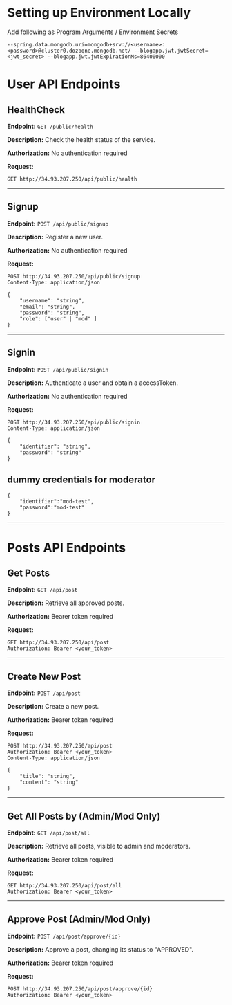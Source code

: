# Setting up Environment Locally

Add following as Program Arguments / Environment Secrets
```
--spring.data.mongodb.uri=mongodb+srv://<username>:<password>@cluster0.dozbqne.mongodb.net/ --blogapp.jwt.jwtSecret=<jwt_secret> --blogapp.jwt.jwtExpirationMs=86400000
```

# User API Endpoints

## HealthCheck

**Endpoint:** `GET /public/health`

**Description:** Check the health status of the service.

**Authorization:** No authentication required

**Request:**
```
GET http://34.93.207.250/api/public/health
```

---

## Signup

**Endpoint:** `POST /api/public/signup`

**Description:** Register a new user.

**Authorization:** No authentication required

**Request:**
```
POST http://34.93.207.250/api/public/signup
Content-Type: application/json

{
    "username": "string",
    "email": "string",
    "password": "string",
    "role": ["user" | "mod" ]
}
```



---

## Signin

**Endpoint:** `POST /api/public/signin`

**Description:** Authenticate a user and obtain a accessToken.

**Authorization:** No authentication required

**Request:**
```
POST http://34.93.207.250/api/public/signin
Content-Type: application/json

{
    "identifier": "string",
    "password": "string"
}

```
## dummy credentials for moderator
```
{
    "identifier":"mod-test",
    "password":"mod-test"
}

```
---

# Posts API Endpoints

## Get Posts

**Endpoint:** `GET /api/post`

**Description:** Retrieve all approved posts.

**Authorization:** Bearer token required

**Request:**
```
GET http://34.93.207.250/api/post
Authorization: Bearer <your_token>
```

---

## Create New Post

**Endpoint:** `POST /api/post`

**Description:** Create a new post.

**Authorization:** Bearer token required

**Request:**
```
POST http://34.93.207.250/api/post
Authorization: Bearer <your_token>
Content-Type: application/json

{
    "title": "string",
    "content": "string"
}
```



---

## Get All Posts by (Admin/Mod Only)

**Endpoint:** `GET /api/post/all`

**Description:** Retrieve all posts, visible to admin and moderators.

**Authorization:** Bearer token required

**Request:**
```
GET http://34.93.207.250/api/post/all
Authorization: Bearer <your_token>
```



---

## Approve Post (Admin/Mod Only)

**Endpoint:** `POST /api/post/approve/{id}`

**Description:** Approve a post, changing its status to "APPROVED".

**Authorization:** Bearer token required

**Request:**
```
POST http://34.93.207.250/api/post/approve/{id}
Authorization: Bearer <your_token>
```

